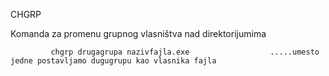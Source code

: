 CHGRP

Komanda za promenu grupnog vlasništva nad direktorijumima 
 
             chgrp drugagrupa nazivfajla.exe                  .....umesto jedne postavljamo dugugrupu kao vlasnika fajla
